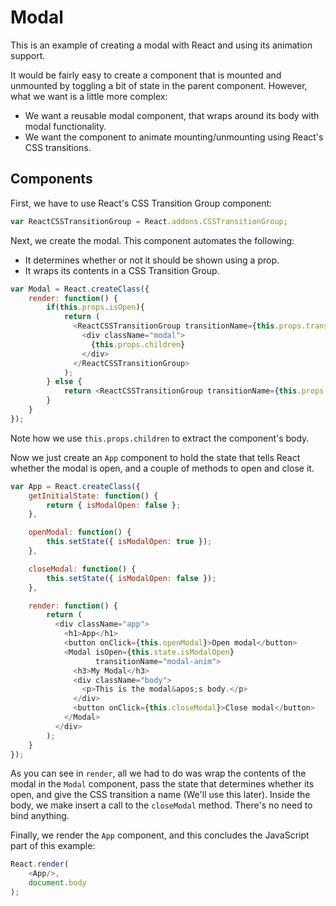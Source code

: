 # Modal

This is an example of creating a modal with React and using its animation
support.

It would be fairly easy to create a component that is mounted and unmounted by
toggling a bit of state in the parent component. However, what we want is a
little more complex:

* We want a reusable modal component, that wraps around its body with modal
  functionality.
* We want the component to animate mounting/unmounting using React's CSS
  transitions.

## Components

First, we have to use React's CSS Transition Group component:

```javascript
var ReactCSSTransitionGroup = React.addons.CSSTransitionGroup;
```

Next, we create the modal. This component automates the following:

* It determines whether or not it should be shown using a prop.
* It wraps its contents in a CSS Transition Group.

```javascript
var Modal = React.createClass({
    render: function() {
        if(this.props.isOpen){
            return (
              <ReactCSSTransitionGroup transitionName={this.props.transitionName}>
                <div className="modal">
                  {this.props.children}
                </div>
              </ReactCSSTransitionGroup>
            );
        } else {
            return <ReactCSSTransitionGroup transitionName={this.props.transitionName} />;
        }
    }
});
```

Note how we use `this.props.children` to extract the component's body.

Now we just create an `App` component to hold the state that tells React whether
the modal is open, and a couple of methods to open and close it.

```javascript
var App = React.createClass({
    getInitialState: function() {
        return { isModalOpen: false };
    },

    openModal: function() {
        this.setState({ isModalOpen: true });
    },

    closeModal: function() {
        this.setState({ isModalOpen: false });
    },

    render: function() {
        return (
          <div className="app">
            <h1>App</h1>
            <button onClick={this.openModal}>Open modal</button>
            <Modal isOpen={this.state.isModalOpen}
                   transitionName="modal-anim">
              <h3>My Modal</h3>
              <div className="body">
                <p>This is the modal&apos;s body.</p>
              </div>
              <button onClick={this.closeModal}>Close modal</button>
            </Modal>
          </div>
        );
    }
});
```

As you can see in `render`, all we had to do was wrap the contents of the modal
in the `Modal` component, pass the state that determines whether its open, and
give the CSS transition a name (We'll use this later). Inside the body, we make
insert a call to the `closeModal` method. There's no need to bind anything.

Finally, we render the `App` component, and this concludes the JavaScript part
of this example:

```javascript
React.render(
    <App/>,
    document.body
);
```

